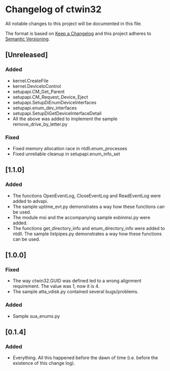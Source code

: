 # Changelog of ctwin32

All notable changes to this project will be documented in this file.

The format is based on [Keep a Changelog](http://keepachangelog.com/en/1.0.0/)
and this project adheres to [Semantic Versioning](http://semver.org/spec/v2.0.0.html).

## [Unreleased]

### Added

 - kernel.CreateFile
 - kernel.DeviceIoControl
 - setupapi.CM_Get_Parent
 - setupapi.CM_Request_Device_Eject
 - setupapi.SetupDiEnumDeviceInterfaces
 - setupapi.enum_dev_interfaces
 - setupapi.SetupDiGetDeviceInterfaceDetail
 - All the above was added to implement the sample remove_drive_by_letter.py

### Fixed

 - Fixed memory allocation race in ntdll.enum_processes
 - Fixed unreliable cleanup in setupapi.enum_info_set

## [1.1.0]

### Added

 - The functions OpenEventLog, CloseEventLog and ReadEventLog were added to
   advapi.
 - The sample uptime_evt.py demonstrates a way how these functions can be used.
 - The module msi and the accompanying sample exbinmsi.py were added.
 - The functions get_directory_info and enum_directory_info were added to
   ntdll. The sample listpipes.py demonstrates a way how these functions can
   be used.

## [1.0.0]

### Fixed

 - The way ctwin32.GUID was defined led to a wrong alignment requirement. The
   value was 1, now it is 4.
 - The sample atta_vdisk.py contained several bugs/problems.

### Added

 - Sample sua_enums.py

## [0.1.4]

### Added

 - Everything. All this happened before the dawn of time (i.e. before the
   existence of this change log).
